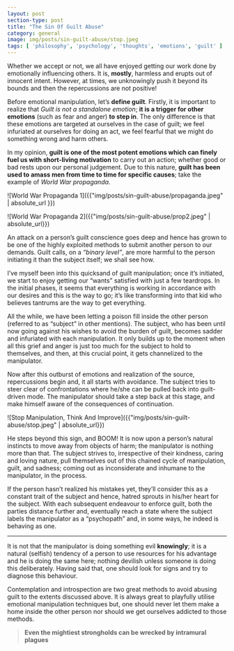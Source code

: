 ```yaml
---
layout: post
section-type: post
title: "The Sin Of Guilt Abuse"
category: general
image: img/posts/sin-guilt-abuse/stop.jpeg
tags: [ 'philosophy', 'psychology', 'thoughts', 'emotions', 'guilt' ]
---
```

Whether we accept or not, we all have enjoyed getting our work done by emotionally influencing others. It is, **mostly**, harmless and erupts out of innocent intent. However, at times, we unknowingly push it beyond its bounds and then the repercussions are not positive!

Before emotional manipulation, let’s **define guilt**. Firstly, it is important to realize that *Guilt is not a standalone emotion*; **it is a trigger for other emotions** (such as fear and anger) **to step in**. The only difference is that these emotions are targeted at ourselves in the case of guilt; we feel infuriated at ourselves for doing an act, we feel fearful that we might do something wrong and harm others.

In my opinion, **guilt is one of the most potent emotions which can finely fuel us with short-living motivation** to carry out an action; whether good or bad rests upon our personal judgement. Due to this nature, **guilt has been used to amass men from time to time for specific causes**; take the example of *World War propaganda*.

![World War Propaganda 1]({{"img/posts/sin-guilt-abuse/propaganda.jpeg" | absolute_url }})

![World War Propaganda 2]({{"img/posts/sin-guilt-abuse/prop2.jpeg" | absolute_url}})

An attack on a person’s guilt conscience goes deep and hence has grown to be one of the highly exploited methods to submit another person to our demands. Guilt calls, on a *“binary level”*, are more harmful to the person initiating it than the subject itself; we shall see how.

I’ve myself been into this quicksand of guilt manipulation; once it’s initiated, we start to enjoy getting our “wants” satisfied with just a few teardrops. In the initial phases, it seems that everything is working in accordance with our desires and this is the way to go; it’s like transforming into that kid who believes tantrums are the way to get everything.

All the while, we have been letting a poison fill inside the other person (referred to as “subject” in other mentions). The subject, who has been until now going against his wishes to avoid the burden of guilt, becomes sadder and infuriated with each manipulation. It only builds up to the moment when all this grief and anger is just too much for the subject to hold to themselves, and then, at this crucial point, it gets channelized to the manipulator.

Now after this outburst of emotions and realization of the source, repercussions begin and, it all starts with avoidance. The subject tries to steer clear of confrontations where he/she can be pulled back into guilt-driven mode. The manipulator should take a step back at this stage, and make himself aware of the consequences of continuation.

![Stop Manipulation, Think And Improve]({{"img/posts/sin-guilt-abuse/stop.jpeg" | absolute_url}})

He steps beyond this sign, and BOOM! It is now upon a person’s natural instincts to move away from objects of harm; the manipulator is nothing more than that. The subject strives to, irrespective of their kindness, caring and loving nature, pull themselves out of this chained cycle of manipulation, guilt, and sadness; coming out as inconsiderate and inhumane to the manipulator, in the process.

If the person hasn’t realized his mistakes yet, they’ll consider this as a constant trait of the subject and hence, hatred sprouts in his/her heart for the subject. With each subsequent endeavour to enforce guilt, both the parties distance further and, eventually reach a state where the subject labels the manipulator as a “psychopath” and, in some ways, he indeed is behaving as one.

---

It is not that the manipulator is doing something evil **knowingly**; it is a natural (selfish) tendency of a person to use resources for his advantage and he is doing the same here; nothing devilish unless someone is doing this deliberately. Having said that, one should look for signs and try to diagnose this behaviour.

Contemplation and introspection are two great methods to avoid abusing guilt to the extents discussed above. It is always great to playfully utilise emotional manipulation techniques but, one should never let them make a home inside the other person nor should we get ourselves addicted to those methods.

> **Even the mightiest strongholds can be wrecked by intramural plagues**
